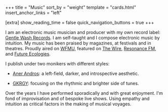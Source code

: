 +++
title = "Music"
sort_by = "weight"
template = "cards.html"
insert_anchor_links = "left"

[extra]
show_reading_time = false
quick_navigation_buttons = true
+++

I am an electronic music musician and producer with my own record label:
[Gentle Wash Records](https://gentlewashrecords.com). I am self-taught and I
compose electronic music by intuition. My music has been praised by magazines,
at festivals and in theatres. Proudly aired on [WFMU](https://wfmu.org),
featured on [The Wire](https://thewire.co.uk),
[Resonance FM](https://www.resonancefm.com), and
[Future Ecologies](https://www.futureecologies.net/music).

I publish under two monikers with different styles:

- [Aner Andros](https://gentlewashrecords.com/about/anerandros): a left-field,
  darker, and introspective aesthetic.

- [GKRGY](https://gentlewashrecords.com/about/gkrgy): focusing on the rhythmic
  and brighter side of tunes.

Over the years I have performed sporadically and with great enjoyment. I'm fond
of improvisation and of bespoke live shows. Using empathy and intuition as
critical factors in the making of musical voyages.
